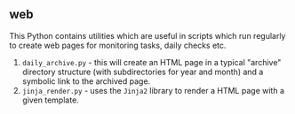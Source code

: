 ## web

This Python contains utilities which are useful in scripts which run regularly to create web pages for monitoring tasks, daily checks etc.

1. `daily_archive.py` - this will create an HTML page in a typical "archive" directory structure (with subdirectories for year and month) and a symbolic link to the archived page.
1. `jinja_render.py` - uses the `Jinja2` library to render a HTML page with a given template. 

